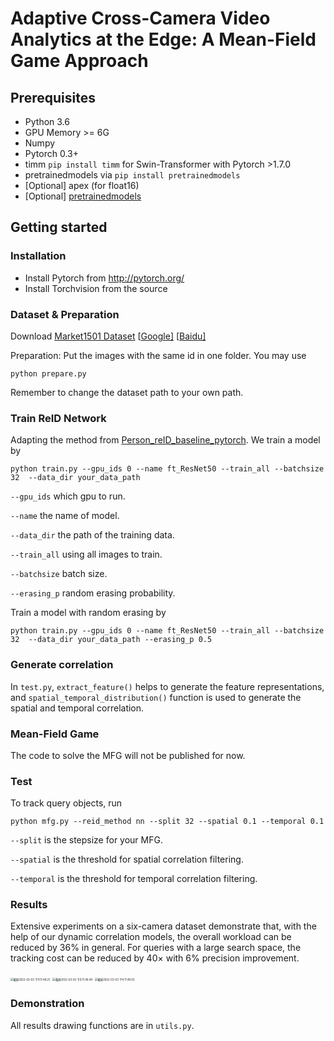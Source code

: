 # Adaptive Cross-Camera Video Analytics at the Edge: A Mean-Field Game Approach

## Prerequisites

- Python 3.6
- GPU Memory >= 6G
- Numpy
- Pytorch 0.3+
- timm `pip install timm` for Swin-Transformer with Pytorch >1.7.0
- pretrainedmodels via `pip install pretrainedmodels`
- [Optional] apex (for float16)
- [Optional] [pretrainedmodels](https://github.com/Cadene/pretrained-models.pytorch)

## Getting started

### Installation

- Install Pytorch from http://pytorch.org/
- Install Torchvision from the source

### Dataset & Preparation

Download [Market1501 Dataset](http://www.liangzheng.com.cn/Project/project_reid.html) [[Google\]](https://drive.google.com/file/d/0B8-rUzbwVRk0c054eEozWG9COHM/view) [[Baidu\]](https://pan.baidu.com/s/1ntIi2Op)

Preparation: Put the images with the same id in one folder. You may use

```
python prepare.py
```

Remember to change the dataset path to your own path.

### Train ReID Network

Adapting the method from [Person_reID_baseline_pytorch](https://github.com/layumi/Person_reID_baseline_pytorch). We train a model by

```
python train.py --gpu_ids 0 --name ft_ResNet50 --train_all --batchsize 32  --data_dir your_data_path
```

`--gpu_ids` which gpu to run.

`--name` the name of model.

`--data_dir` the path of the training data.

`--train_all` using all images to train.

`--batchsize` batch size.

`--erasing_p` random erasing probability.

Train a model with random erasing by

```
python train.py --gpu_ids 0 --name ft_ResNet50 --train_all --batchsize 32  --data_dir your_data_path --erasing_p 0.5
```

### Generate correlation

In `test.py`, `extract_feature()` helps to generate the feature representations, and `spatial_temporal_distribution()` function is used to generate the spatial and temporal correlation.

### Mean-Field Game

The code to solve the MFG will not be published for now.

### Test

To track query objects, run 

```
python mfg.py --reid_method nn --split 32 --spatial 0.1 --temporal 0.1 
```

`--split` is the stepsize for your MFG.

`--spatial` is the threshold for spatial correlation filtering.

`--temporal` is the threshold for temporal correlation filtering.

### Results

Extensive experiments on a six-camera dataset demonstrate that, with the help of our dynamic correlation models, the overall workload can be reduced by 36% in general. For queries with a large search space, the tracking cost can be reduced by 40$\times$ with 6% precision improvement.

<img src="/Users/chenkaiyang/Library/Application Support/typora-user-images/截屏2022-03-03 下午11.48.25.png" alt="截屏2022-03-03 下午11.48.25" style="zoom:30%;" />

<img src="/Users/chenkaiyang/Library/Application Support/typora-user-images/截屏2022-03-03 下午11.48.49.png" alt="截屏2022-03-03 下午11.48.49" style="zoom:30%;" />

<img src="/Users/chenkaiyang/Library/Application Support/typora-user-images/截屏2022-03-03 下午11.49.03.png" alt="截屏2022-03-03 下午11.49.03" style="zoom:30%;" />

### Demonstration

All results drawing functions are in `utils.py`.

